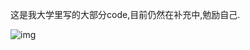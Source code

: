 这是我大学里写的大部分code,目前仍然在补充中,勉励自己.

 
![img](http://imga.deyi.com/forum/201502/07/13063453fa8f8986669583.jpg)